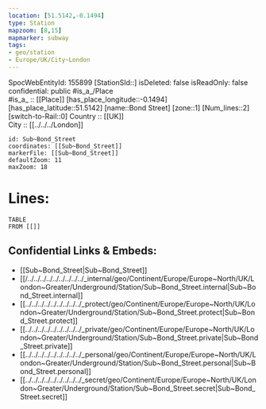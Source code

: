 ```yaml
---
location: [51.5142,-0.1494] 
type: Station 
mapzoom: [8,15] 
mapmarker: subway 
tags:
- geo/station
- Europe/UK/City~London
---
```

SpocWebEntityId: 155899
[StationSId::] 
isDeleted: false
isReadOnly: false
confidential: public
#is_a_/Place  
#is_a_ :: [[Place]] 
[has_place_longitude::-0.1494] 
[has_place_latitude::51.5142] 
[name::Bond Street] 
[zone::1] 
[Num_lines::2] 
[switch-to-Rail::0] 
Country :: [[UK]]  
City :: [[../../../London]]  


```leaflet
id: Sub~Bond_Street
coordinates: [[Sub~Bond_Street]] 
markerFile: [[Sub~Bond_Street]] 
defaultZoom: 11 
maxZoom: 18
```


# Lines: 
```dataview
TABLE 
FROM [[]] 
```

## Confidential Links & Embeds: 
- [[Sub~Bond_Street|Sub~Bond_Street]] 
-  [[/../../../../../../../../../_internal/geo/Continent/Europe/Europe~North/UK/London~Greater/Underground/Station/Sub~Bond_Street.internal|Sub~Bond_Street.internal]] 
- [[../../../../../../../../../_protect/geo/Continent/Europe/Europe~North/UK/London~Greater/Underground/Station/Sub~Bond_Street.protect|Sub~Bond_Street.protect]] 
- [[../../../../../../../../../_private/geo/Continent/Europe/Europe~North/UK/London~Greater/Underground/Station/Sub~Bond_Street.private|Sub~Bond_Street.private]] 
- [[../../../../../../../../../_personal/geo/Continent/Europe/Europe~North/UK/London~Greater/Underground/Station/Sub~Bond_Street.personal|Sub~Bond_Street.personal]] 
- [[../../../../../../../../../_secret/geo/Continent/Europe/Europe~North/UK/London~Greater/Underground/Station/Sub~Bond_Street.secret|Sub~Bond_Street.secret]] 
